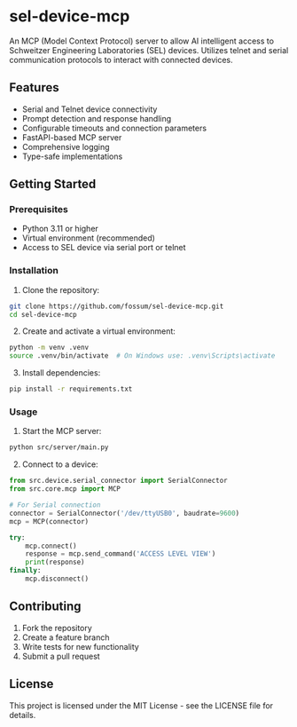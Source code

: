 # sel-device-mcp

An MCP (Model Context Protocol) server to allow AI intelligent access to Schweitzer Engineering Laboratories (SEL) devices. Utilizes telnet and serial communication protocols to interact with connected devices.

## Features

- Serial and Telnet device connectivity
- Prompt detection and response handling
- Configurable timeouts and connection parameters
- FastAPI-based MCP server
- Comprehensive logging
- Type-safe implementations

## Getting Started

### Prerequisites

- Python 3.11 or higher
- Virtual environment (recommended)
- Access to SEL device via serial port or telnet

### Installation

1. Clone the repository:
```bash
git clone https://github.com/fossum/sel-device-mcp.git
cd sel-device-mcp
```

2. Create and activate a virtual environment:
```bash
python -m venv .venv
source .venv/bin/activate  # On Windows use: .venv\Scripts\activate
```

3. Install dependencies:
```bash
pip install -r requirements.txt
```

### Usage

1. Start the MCP server:
```bash
python src/server/main.py
```

2. Connect to a device:
```python
from src.device.serial_connector import SerialConnector
from src.core.mcp import MCP

# For Serial connection
connector = SerialConnector('/dev/ttyUSB0', baudrate=9600)
mcp = MCP(connector)

try:
    mcp.connect()
    response = mcp.send_command('ACCESS LEVEL VIEW')
    print(response)
finally:
    mcp.disconnect()
```


## Contributing

1. Fork the repository
2. Create a feature branch
3. Write tests for new functionality
4. Submit a pull request

## License

This project is licensed under the MIT License - see the LICENSE file for details.
